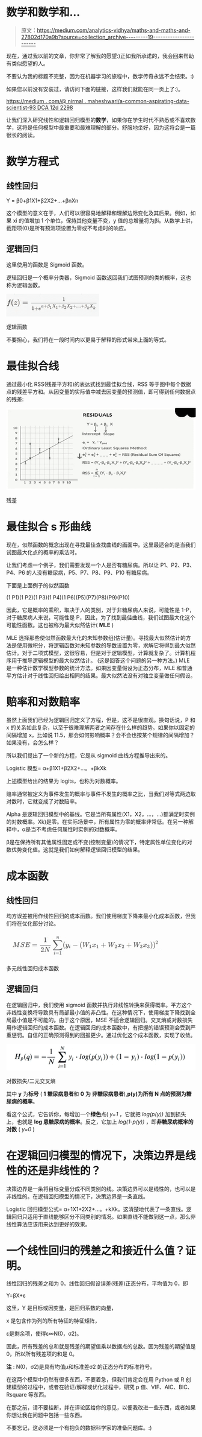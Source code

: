 # 数学和数学和…

> 原文：<https://medium.com/analytics-vidhya/maths-and-maths-and-27802d170a9b?source=collection_archive---------19----------------------->

现在，通过我以前的文章，你非常了解我的愿望:)正如我所承诺的，我会回来帮助有类似愿望的人。

不要认为我的标题不完整，因为在机器学习的旅程中，数学传奇永远不会结束。:)

如果您以前没有安装过，请访问下面的链接，这样我们就能在同一页上了:)。

[https://medium . com/@ nirmal . maheshwari/a-common-aspirating-data-scientist-93 DCA 12d 2298](/@nirmal.maheshwari/a-common-aspiring-data-scientist-93dca12d2298)

让我们深入研究线性和逻辑回归模型的**数学**，如果你在学生时代不熟悉或不喜欢数学，这将是任何模型中最重要和最难理解的部分。舒服地坐好，因为这将会是一篇很长的阅读。

# **数学方程式**

## 线性回归

Y = β0+β1X1+β2X2+…+βnXn

这个模型的意义在于，人们可以很容易地解释和理解边际变化及其后果。例如，如果 xi 的值增加 1 个单位，保持其他变量不变，y 值的总增量将为βi。从数学上讲，截距项(0)是所有预测项设置为零或不考虑时的响应。

## **逻辑回归**

这里使用的函数是 Sigmoid 函数。

逻辑回归是一个概率分类器，Sigmoid 函数返回我们试图预测的类的概率，这也称为逻辑函数。

![](img/a3d6b3e3830a1e86b8519f162bdf5c9f.png)

逻辑函数

不要担心，我们将在一段时间内以更易于解释的形式带来上面的等式。

# **最佳拟合线**

通过最小化 RSS(残差平方和)的表达式找到最佳拟合线，RSS 等于图中每个数据点的残差平方和。从因变量的实际值中减去因变量的预测值，即可得到任何数据点的残差:

![](img/2b4808c135884270d454069f6554410b.png)

残差

# 最佳拟合 s 形曲线

现在，似然函数的概念出现在寻找最佳查找曲线的画面中。这里最适合的是当我们试图最大化点的概率的乘法时。

让我们考虑一个例子，我们需要发现一个人是否有糖尿病。所以让 P1、P2、P3、P4、P6 的人没有糖尿病，P5、P7、P8、P9、P10 有糖尿病。

下面是上面例子的似然函数

(1 P1)(1 P2)(1 P3)(1 P4)(1 P6)(P5)(P7)(P8)(P9)(P10)

因此，它是概率的乘积，取决于人的类别，对于非糖尿病人来说，可能性是 1-P，对于糖尿病人来说，可能性是 P，因此，为了找到最佳曲线，我们试图最大化这个可能性函数。这也被称为最大似然估计( **MLE** )

MLE 选择那些使似然函数最大化的未知参数组(估计量)。寻找最大似然估计的方法是使用微积分，将逻辑函数对未知参数的导数设置为零，求解它将得到最大似然估计。对于二项式模型，这很容易，但是对于逻辑模型，计算就复杂了。计算机程序用于推导逻辑模型的最大似然估计。
(这是回答这个问题的另一种方法。)
MLE 是一种估计数学模型参数的统计方法。如果因变量假设为正态分布，MLE 和普通平方估计对于线性回归给出相同的结果。最大似然法没有对独立变量做任何假设。

# 赔率和**对数赔率**

虽然上面我们已经为逻辑回归定义了方程，但是，这不是很直观。换句话说，P 和 x 的关系如此复杂，以至于很难理解两者之间存在什么样的趋势。如果你以固定的间隔增加 x，比如说 11.5，那会如何影响概率？会不会也按某个规律的间隔增加？如果没有，会怎么样？

所以我们提出了一个新的方程，它是从 sigmoid 曲线方程推导出来的。

Logistic 模型= α+β1X1+β2X2+…。+βkXk

上述模型给出的结果为 logits，也称为对数概率。

赔率通常被定义为事件发生的概率与事件不发生的概率之比，当我们对等式两边取对数时，它就变成了对数赔率。

Alpha 是逻辑回归模型中的基线。它是当所有属性(X1，X2，…，…)都满足时实例的对数概率。Xk)是零。在实际场景中，所有属性为零的概率非常低。在另一种解释中，α是当不考虑任何属性时实例的对数概率。

β是在保持所有其他属性固定或不变(控制变量)的情况下，特定属性单位变化的对数优势变化值。这就是我们如何解释逻辑回归模型的结果。

# **成本函数**

## **线性回归**

均方误差被用作线性回归的成本函数。我们使用梯度下降来最小化成本函数，但我们将在优化部分讨论。

![](img/ce5b4dfce1d32ba8a9e7559a0ad967ef.png)

多元线性回归成本函数

## **逻辑回归**

在逻辑回归中，我们使用 sigmoid 函数并执行非线性转换来获得概率。平方这个非线性变换将导致具有局部最小值的非凸性。在这种情况下，使用梯度下降找到全局最小值是不可能的。由于这个原因，MSE 不适合逻辑回归。交叉熵或对数损失用作逻辑回归的成本函数。在逻辑回归的成本函数中，有把握的错误预测会受到严重惩罚。自信的正确预测得到的回报更少。通过优化这个成本函数，实现了收敛。

![](img/c6e9feeb03633c18a3ab7e672fff99a9.png)

对数损失/二元交叉熵

其中 **y** 为**标号** ( **1** **糖尿病患者**和 **0** **为** **非糖尿病患者**),**p(y)**为所有 **N** 点的预测**为糖尿病的概率**。

看这个公式，它告诉你，每增加一个**绿色**点( *y=1* ，它就把 *log(p(y))* 加到损失上，也就是 **log 患糖尿病的概率**。反之，它加上 *log(1-p(y))* ，即**非糖尿病概率的对数** ( *y=0* )

# 在逻辑回归模型的情况下，决策边界是线性的还是非线性的？

决策边界是一条将目标变量分成不同类别的线。决策边界可以是线性的，也可以是非线性的。在逻辑回归模型的情况下，决策边界是一条直线。

Logistic 回归模型公式= α+1X1+2X2+…。+kXk。这清楚地代表了一条直线。逻辑回归只适用于直线能够区分不同类别的情况。如果直线不能做到这一点，那么非线性算法应该用来达到更好的效果。

# **一个线性回归的残差之和接近什么值？证明。**

线性回归的残差之和为 0。线性回归假设误差(残差)正态分布，平均值为 0，即

Y=βX+ε

这里，Y 是目标或因变量，是回归系数的向量，

x 是包含作为列的所有特征的特征矩阵，

ε是剩余项，使得ε∞N(0，σ2)。

因此，所有残差的总和就是残差的期望值乘以数据点的总数。因为残差的期望值是 0，所以所有残差项的和是 0。

**注** : N(0，σ2)是具有均值μ和标准差σ2 的正态分布的标准符号。

在这两个模型中仍然有很多东西，不要着急，但我们肯定会在用 Python 或 R 创建模型的过程中，或者在验证/解释或优化过程中，研究 p 值、VIF、AIC、BIC、Rsquare 等东西。

在那之前，请不要挂断，并在评论区给你的意见，以便我改进一些东西，或者如果你想让我在问题中包括一些东西。

不要忘记，这必须是一个有抱负的数据科学家的准备问题库。:)